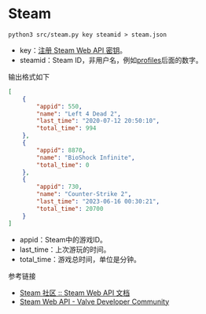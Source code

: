 # Steam

```shell
python3 src/steam.py key steamid > steam.json
```

- key：[注册 Steam Web API 密钥](https://steamcommunity.com/dev/apikey)。
- steamid：Steam ID，非用户名，例如[profiles](https://steamcommunity.com/profiles/76561198373797938/)后面的数字。

输出格式如下

```json
[
    {
        "appid": 550,
        "name": "Left 4 Dead 2",
        "last_time": "2020-07-12 20:50:10",
        "total_time": 994
    },
    {
        "appid": 8870,
        "name": "BioShock Infinite",
        "total_time": 0
    },
    {
        "appid": 730,
        "name": "Counter-Strike 2",
        "last_time": "2023-06-16 00:30:21",
        "total_time": 20700
    }
]
```

- appid：Steam中的游戏ID。
- last_time：上次游玩的时间。
- total_time：游戏总时间，单位是分钟。

参考链接

- [Steam 社区 :: Steam Web API 文档](https://steamcommunity.com/dev)
- [Steam Web API - Valve Developer Community](https://developer.valvesoftware.com/wiki/Steam_Web_API)
